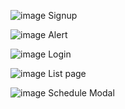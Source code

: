 ![image](https://github.com/San126/zoom-classroom-app/assets/55818344/3bba87ca-9a86-4638-a376-e7cf868cb20c)
Signup

![image](https://github.com/San126/zoom-classroom-app/assets/55818344/9d7b0116-6527-4ca2-a85d-cafdab38659d)
Alert

![image](https://github.com/San126/zoom-classroom-app/assets/55818344/b3367c38-edc7-4167-a39c-c8752840eae6)
Login

![image](https://github.com/user-attachments/assets/4581fd0e-1dc5-4b78-bdc1-0c753ff1a9d9)
List page

![image](https://github.com/user-attachments/assets/0ee3ec8b-4ba2-4868-a69f-2f7275680631)
Schedule Modal
